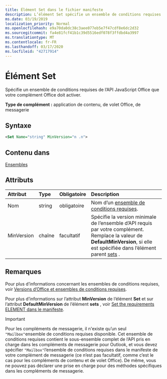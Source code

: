 ```yaml
---
title: Élément Set dans le fichier manifeste
description: L’élément Set spécifie un ensemble de conditions requises de l’API JavaScript pour Office requis pour l’activation de votre complément Office.
ms.date: 03/19/2019
localization_priority: Normal
ms.openlocfilehash: e9a70da0dc38c3aee077eb5e7f47cdf8e6dc2d32
ms.sourcegitcommit: fa4e81fcf41b1c39d5516edf078f3ffdbd4a3997
ms.translationtype: MT
ms.contentlocale: fr-FR
ms.lasthandoff: 03/17/2020
ms.locfileid: "42717914"
---
```

# <a name="set-element"></a>Élément Set

Spécifie un ensemble de conditions requises de l’API JavaScript Office que votre complément Office doit activer.

**Type de complément :** application de contenu, de volet Office, de messagerie

## <a name="syntax"></a>Syntaxe

```XML
<Set Name="string" MinVersion="n .n">
```

## <a name="contained-in"></a>Contenu dans

[Ensembles](sets.md)

## <a name="attributes"></a>Attributs

|**Attribut**|**Type**|**Obligatoire**|**Description**|
|:-----|:-----|:-----|:-----|
|Nom|string|obligatoire|Nom d’un [ensemble de conditions requises](../../develop/office-versions-and-requirement-sets.md).|
|MinVersion|chaîne|facultatif|Spécifie la version minimale de l’ensemble d’API requis par votre complément. Remplace la valeur de **DefaultMinVersion**, si elle est spécifiée dans l’élément parent [sets](sets.md) .|

## <a name="remarks"></a>Remarques

Pour plus d’informations concernant les ensembles de conditions requises, voir [Versions d’Office et ensembles de conditions requises](../../develop/office-versions-and-requirement-sets.md).

Pour plus d’informations sur l’attribut **MinVersion** de l’élément **Set** et sur l’attribut **DefaultMinVersion** de l’élément **sets** , voir [Set the requirements ELEMENT dans le manifeste](../../develop/specify-office-hosts-and-api-requirements.md#set-the-requirements-element-in-the-manifest).

> [!IMPORTANT] 
> Pour les compléments de messagerie, il n'existe qu’un seul `"Mailbox"`ensemble de conditions requises disponible. Cet ensemble de conditions requises contient le sous-ensemble complet de l’API pris en charge dans les compléments de messagerie pour Outlook, et vous devez spécifier `"Mailbox"`l’ensemble de conditions requises dans le manifeste de votre complément de messagerie (ce n’est pas facultatif, comme c’est le cas pour les compléments de contenu et de volet Office).  De même, vous ne pouvez pas déclarer une prise en charge pour des méthodes spécifiques dans les compléments de messagerie.
